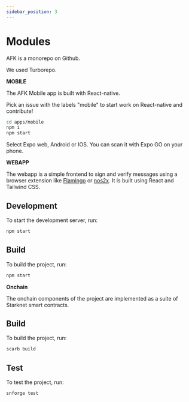 ```yaml
---
sidebar_position: 3
---
```


# Modules

AFK is a monorepo on Github.

We used Turborepo.

**MOBILE**

The AFK Mobile app is built with React-native.

Pick an issue with the labels "mobile" to start work on React-native and contribute!

```bash
cd apps/mobile
npm i
npm start
```

Select Expo web, Android or IOS. You can scan it with Expo GO on your phone.



**WEBAPP**

The webapp is a simple frontend to sign and verify messages using a browser extension like [Flamingo](https://www.getflamingo.org/) or [nos2x](https://github.com/fiatjaf/nos2x/). It is built using React and Tailwind CSS.

## Development

To start the development server, run:

```bash
npm start
```

## Build

To build the project, run:

```bash
npm start
```

**Onchain**

The onchain components of the project are implemented as a suite of Starknet smart contracts.

## Build

To build the project, run:

```bash
scarb build
```

## Test

To test the project, run:

```bash
snforge test
```